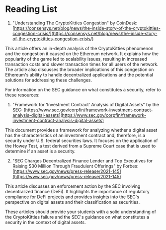 # Reading List

1. "Understanding The CryptoKitties Congestion" by CoinDesk: [https://consensys.net/blog/news/the-inside-story-of-the-cryptokitties-congestion-crisis/](https://consensys.net/blog/news/the-inside-story-of-the-cryptokitties-congestion-crisis/)

This article offers an in-depth analysis of the CryptoKitties phenomenon and the congestion it caused on the Ethereum network. It explains how the popularity of the game led to scalability issues, resulting in increased transaction costs and slower transaction times for all users of the network. The article also discusses the broader implications of this congestion on Ethereum's ability to handle decentralized applications and the potential solutions for addressing these challenges.

For information on the SEC guidance on what constitutes a security, refer to these resources:

1. "Framework for 'Investment Contract' Analysis of Digital Assets" by the SEC: [https://www.sec.gov/corpfin/framework-investment-contract-analysis-digital-assets](https://www.sec.gov/corpfin/framework-investment-contract-analysis-digital-assets)

This document provides a framework for analyzing whether a digital asset has the characteristics of an investment contract and, therefore, is a security under U.S. federal securities laws. It focuses on the application of the Howey Test, a test derived from a Supreme Court case that is used to determine if an asset is a security.

2. "SEC Charges Decentralized Finance Lender and Top Executives for Raising $30 Million Through Fraudulent Offerings" by Forbes: [https://www.sec.gov/news/press-release/2021-145](https://www.sec.gov/news/press-release/2021-145)

This article discusses an enforcement action by the SEC involving decentralized finance (DeFi). It highlights the importance of regulatory compliance for DeFi projects and provides insights into the SEC's perspective on digital assets and their classification as securities.

These articles should provide your students with a solid understanding of the CryptoKitties failure and the SEC's guidance on what constitutes a security in the context of digital assets.
